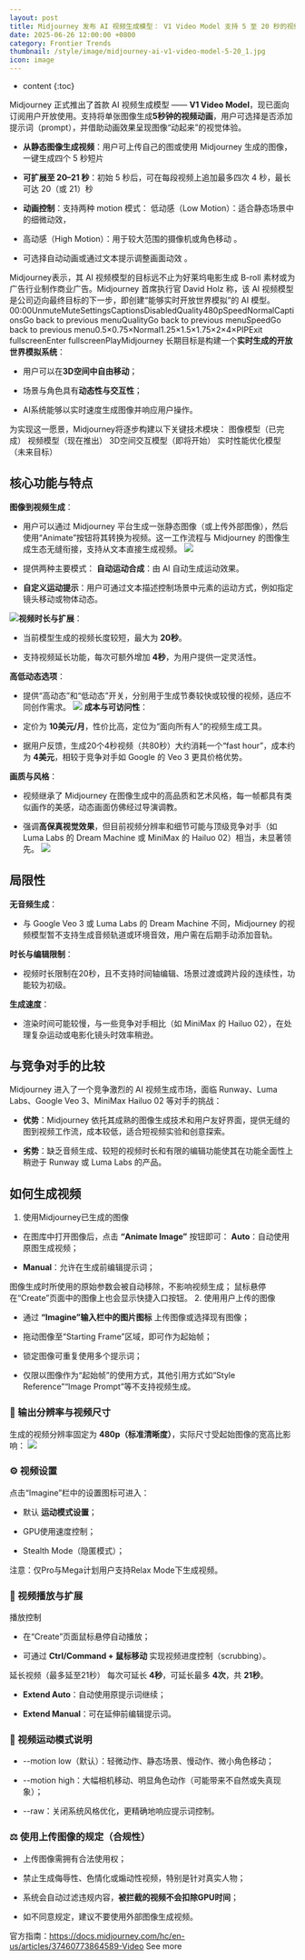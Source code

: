 ```yaml
---
layout: post
title: Midjourney 发布 AI 视频生成模型： V1 Video Model 支持 5 至 20 秒的视频生成
date: 2025-06-26 12:00:00 +0800
category: Frontier Trends
thumbnail: /style/image/midjourney-ai-v1-video-model-5-20_1.jpg
icon: image
---
```

* content
{:toc}

Midjourney 正式推出了首款 AI 视频生成模型 —— **V1 Video Model**，现已面向订阅用户开放使用。支持将单张图像生成**5秒钟的视频动画**，用户可选择是否添加提示词（prompt），并借助动画效果呈现图像“动起来”的视觉体验。

- **从静态图像生成视频**：用户可上传自己的图或使用 Midjourney 生成的图像，一键生成四个 5 秒短片 

- **可扩展至 20–21 秒**：初始 5 秒后，可在每段视频上追加最多四次 4 秒，最长可达 20（或 21）秒 

- **动画控制**：支持两种 motion 模式：
低动感（Low Motion）：适合静态场景中的细微动效，

- 高动感（High Motion）：用于较大范围的摄像机或角色移动 。

- 可选择自动动画或通过文本提示调整画面动效 。

Midjourney表示，其 AI 视频模型的目标远不止为好莱坞电影生成 B-roll 素材或为广告行业制作商业广告。Midjourney 首席执行官 David Holz 称，该 AI 视频模型是公司迈向最终目标的下一步，即创建“能够实时开放世界模拟”的 AI 模型。
00:00UnmuteMuteSettingsCaptionsDisabledQuality480pSpeedNormalCaptionsGo back to previous menuQualityGo back to previous menuSpeedGo back to previous menu0.5×0.75×Normal1.25×1.5×1.75×2×4×PIPExit fullscreenEnter fullscreenPlayMidjourney 长期目标是构建一个**实时生成的开放世界模拟系统**：

- 用户可以在**3D空间中自由移动**；

- 场景与角色具有**动态性与交互性**；

- AI系统能够以实时速度生成图像并响应用户操作。

为实现这一愿景，Midjourney将逐步构建以下关键技术模块：
图像模型（已完成）
视频模型（现在推出）
3D空间交互模型（即将开始）
实时性能优化模型（未来目标）

## 核心功能与特点
**图像到视频生成**：

- 用户可以通过 Midjourney 平台生成一张静态图像（或上传外部图像），然后使用“Animate”按钮将其转换为视频。这一工作流程与 Midjourney 的图像生成生态无缝衔接，支持从文本直接生成视频。
![](https://assets-v2.circle.so/hcyum7bxhg3twmz9f29c8kzyuqdn)
- 提供两种主要模式：
**自动运动合成**：由 AI 自动生成运动效果。

- **自定义运动提示**：用户可通过文本描述控制场景中元素的运动方式，例如指定镜头移动或物体动态。

![](https://assets-v2.circle.so/1wcmthmxx9aechnxwi2nnsnhvudg)**视频时长与扩展**：

- 当前模型生成的视频长度较短，最大为 **20秒**。

- 支持视频延长功能，每次可额外增加 **4秒**，为用户提供一定灵活性。

**高低动态选项**：

- 提供“高动态”和“低动态”开关，分别用于生成节奏较快或较慢的视频，适应不同创作需求。
![](https://assets-v2.circle.so/brblcfgkc419te4aqpwlos3bt1qz)
**成本与可访问性**：

- 定价为 **10美元/月**，性价比高，定位为“面向所有人”的视频生成工具。

- 据用户反馈，生成20个4秒视频（共80秒）大约消耗一个“fast hour”，成本约为 **4美元**，相较于竞争对手如 Google 的 Veo 3 更具价格优势。

**画质与风格**：

- 视频继承了 Midjourney 在图像生成中的高品质和艺术风格，每一帧都具有类似画作的美感，动态画面仿佛经过导演调教。

- 强调**高保真视觉效果**，但目前视频分辨率和细节可能与顶级竞争对手（如 Luma Labs 的 Dream Machine 或 MiniMax 的 Hailuo 02）相当，未显著领先。
![](https://assets-v2.circle.so/l97qc75c8iey8w7ac5qogp4vdgpm)

### 

## 局限性
**无音频生成**：

- 与 Google Veo 3 或 Luma Labs 的 Dream Machine 不同，Midjourney 的视频模型暂不支持生成音频轨道或环境音效，用户需在后期手动添加音轨。

**时长与编辑限制**：

- 视频时长限制在20秒，且不支持时间轴编辑、场景过渡或跨片段的连续性，功能较为初级。

**生成速度**：

- 渲染时间可能较慢，与一些竞争对手相比（如 MiniMax 的 Hailuo 02），在处理复杂运动或电影化镜头时效率稍逊。

## 与竞争对手的比较
Midjourney 进入了一个竞争激烈的 AI 视频生成市场，面临 Runway、Luma Labs、Google Veo 3、MiniMax Hailuo 02 等对手的挑战：

- **优势**：Midjourney 依托其成熟的图像生成技术和用户友好界面，提供无缝的图到视频工作流，成本较低，适合短视频实验和创意探索。

- **劣势**：缺乏音频生成、较短的视频时长和有限的编辑功能使其在功能全面性上稍逊于 Runway 或 Luma Labs 的产品。

## 如何生成视频
1. 使用Midjourney已生成的图像

- 在图库中打开图像后，点击 **“Animate Image”** 按钮即可：
**Auto**：自动使用原图生成视频；

- **Manual**：允许在生成前编辑提示词；

图像生成时所使用的原始参数会被自动移除，不影响视频生成；
鼠标悬停在“Create”页面中的图像上也会显示快捷入口按钮。
2. 使用用户上传的图像

- 通过 **“Imagine”输入栏中的图片图标** 上传图像或选择现有图像；

- 拖动图像至“Starting Frame”区域，即可作为起始帧；

- 锁定图像可重复使用多个提示词；

- 仅限以图像作为“起始帧”的使用方式，其他引用方式如“Style Reference”“Image Prompt”等不支持视频生成。

### 📐 输出分辨率与视频尺寸
生成的视频分辨率固定为 **480p（标准清晰度）**，实际尺寸受起始图像的宽高比影响：
![](https://assets-v2.circle.so/4yx9nc8imtu6dpx4ayl7c701ialc)
### ⚙️ 视频设置
点击“Imagine”栏中的设置图标可进入：

- 默认 **运动模式设置**；

- GPU使用速度控制；

- Stealth Mode（隐匿模式）；

注意：仅Pro与Mega计划用户支持Relax Mode下生成视频。

### 🔁 视频播放与扩展
播放控制

- 在“Create”页面鼠标悬停自动播放；

- 可通过 **Ctrl/Command + 鼠标移动** 实现视频进度控制（scrubbing）。

延长视频（最多延至21秒）
每次可延长 **4秒**，可延长最多 **4次**，共 **21秒**。

- **Extend Auto**：自动使用原提示词继续；

- **Extend Manual**：可在延伸前编辑提示词。

### 🎥 视频运动模式说明

- --motion low（默认）：轻微动作、静态场景、慢动作、微小角色移动；

- --motion high：大幅相机移动、明显角色动作（可能带来不自然或失真现象）；

- --raw：关闭系统风格优化，更精确地响应提示词控制。

### ⚖️ 使用上传图像的规定（合规性）

- 上传图像需拥有合法使用权；

- 禁止生成侮辱性、色情化或煽动性视频，特别是针对真实人物；

- 系统会自动过滤违规内容，**被拦截的视频不会扣除GPU时间**；

- 如不同意规定，建议不要使用外部图像生成视频。

官方指南：https://docs.midjourney.com/hc/en-us/articles/37460773864589-Video
See more